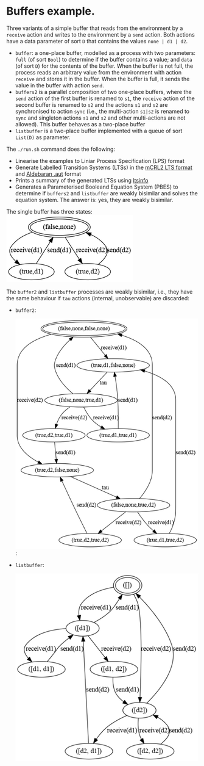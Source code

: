 Buffers example.
===

Three variants of a simple buffer that reads from the environment by a `receive` action and writes to the environment by a `send` action. Both actions have a data parameter of sort `D` that contains the values `none | d1 | d2`.

- `buffer`: a one-place buffer, modelled as a process with two parameters:
  `full` (of sort `Bool`) to determine if the buffer contains a value; and
  `data` (of sort `D`) for the contents of the buffer.
  When the buffer is not full, the process reads an arbitrary value from the environment with action `receive` and stores it in the buffer.
  When the buffer is full, it sends the value in the buffer with action `send`.
- `buffers2` is a parallel composition of two one-place buffers, where the
  `send` action of the first buffer is renamed to `s1`, the `receive` action of the second buffer is renamed to `s2` and the actions `s1` and `s2` are synchronised to action `sync` (i.e., the multi-action `s1|s2` is renamed to `sync` and singleton actions `s1` and `s2` and other multi-actions are not allowed).
  This buffer behaves as a two-place buffer
- `listbuffer` is a two-place buffer implemented with a queue of sort `List(D)` as parameter.

The `./run.sh` command does the following:
- Linearise the examples to Liniar Process Specification (LPS) format
- Generate Labelled Transition Systems (LTSs) in the [mCRL2 LTS format](https://www.mcrl2.org/web/user_manual/tools/release/ltsconvert.html) and [Aldebaran .aut](https://cadp.inria.fr/man/aut.html) format
- Prints a summary of the generated LTSs using [ltsinfo](https://www.mcrl2.org/web/user_manual/tools/release/ltsinfo.html)
- Generates a Parameterised Booleand Equation System (PBES) to determine if `buffers2` and `listbuffer` are weakly bisimilar and solves the equation system. The answer is: yes, they are weakly bisimilar.

The single buffer has three states:
![buffer LTS](images/buffer.png)

The `buffer2` and `listbuffer` processes are weakly bisimilar, i.e., they have
the same behaviour if `tau` actions (internal, unobservable) are discarded:
- `buffer2`:

  ![buffers2 LTS](images/buffers2.png):

- `listbuffer`:

  ![listbuffer LTS](images/listbuffer.png)
